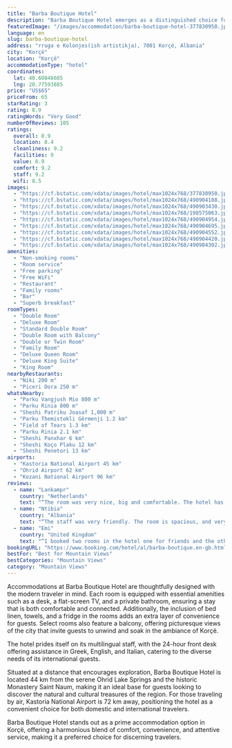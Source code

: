 ```yaml
---
title: "Barba Boutique Hotel"
description: "Barba Boutique Hotel emerges as a distinguished choice for travelers seeking a blend of comfort and convenience in Korçë."
featuredImage: "/images/accommodation/barba-boutique-hotel-377830950.jpg"
language: en
slug: barba-boutique-hotel
address: "rruga e Kolonjes(ish artistikja), 7001 Korçë, Albania"
city: "Korçë"
location: "Korçë"
accommodationType: "hotel"
coordinates:
  lat: 40.60846685
  lng: 20.77593885
price: "US$65"
priceFrom: 65
starRating: 3
rating: 8.9
ratingWords: "Very Good"
numberOfReviews: 105
ratings:
  overall: 8.9
  location: 8.4
  cleanliness: 9.2
  facilities: 9
  value: 8.9
  comfort: 9.2
  staff: 9.2
  wifi: 8.5
images:
  - "https://cf.bstatic.com/xdata/images/hotel/max1024x768/377830950.jpg?k=fd7571480af6a25736d2dd6bd022fc7283c3dd965bfb25fcfc58bd51e1571c4c&o=&hp=1"
  - "https://cf.bstatic.com/xdata/images/hotel/max1024x768/490904188.jpg?k=0a573a876af226d048a43a218b342df477bde06b9e2736a7b76a18b8cf02268b&o=&hp=1"
  - "https://cf.bstatic.com/xdata/images/hotel/max1024x768/490903430.jpg?k=20b83657ad51bbcf63824f4fb2d6e11e8a27aac826c6e0e45d82f9b4d6be586b&o=&hp=1"
  - "https://cf.bstatic.com/xdata/images/hotel/max1024x768/198575063.jpg?k=47bbdbcad297f044c377ee6a5c4588049e91bbeb8214d4f0e75041a57dc5698d&o=&hp=1"
  - "https://cf.bstatic.com/xdata/images/hotel/max1024x768/490904954.jpg?k=69f2e5f115bf5a1f8f74ea4a1db93f0fd1a1df54f6e7020e7c538cb9ae1f3820&o=&hp=1"
  - "https://cf.bstatic.com/xdata/images/hotel/max1024x768/490904695.jpg?k=2b17c33861fe0a6798e9182258e6ed1fa75dec10e54853c3a26744fca320f610&o=&hp=1"
  - "https://cf.bstatic.com/xdata/images/hotel/max1024x768/490904552.jpg?k=7ee57f30aca9963343d5867d37cccdd859395099f00b9e806bf8e7d6775e78c9&o=&hp=1"
  - "https://cf.bstatic.com/xdata/images/hotel/max1024x768/490904420.jpg?k=322f68686cdf282e64165d2be820006016483a642da87178429191140d56c16b&o=&hp=1"
  - "https://cf.bstatic.com/xdata/images/hotel/max1024x768/490904302.jpg?k=e18fcd448f3de8c14c944afa5bcdcc7b96ace902b1ce760103de462f96b569ed&o=&hp=1"
amenities:
  - "Non-smoking rooms"
  - "Room service"
  - "Free parking"
  - "Free WiFi"
  - "Restaurant"
  - "Family rooms"
  - "Bar"
  - "Superb breakfast"
roomTypes:
  - "Double Room"
  - "Deluxe Room"
  - "Standard Double Room"
  - "Double Room with Balcony"
  - "Double or Twin Room"
  - "Family Room"
  - "Deluxe Queen Room"
  - "Deluxe King Suite"
  - "King Room"
nearbyRestaurants:
  - "Niki 200 m"
  - "Piceri Dora 250 m"
whatsNearby:
  - "Parku Vangjush Mio 800 m"
  - "Parku Rinia 800 m"
  - "Sheshi Patriku Joasaf 1,000 m"
  - "Parku Themistokli Gërmenji 1.2 km"
  - "Field of Tears 1.3 km"
  - "Parku Rinia 2.1 km"
  - "Sheshi Panxhar 6 km"
  - "Sheshi Koço Plaku 12 km"
  - "Sheshi Penetori 13 km"
airports:
  - "Kastoria National Airport 45 km"
  - "Ohrid Airport 62 km"
  - "Kozani National Airport 96 km"
reviews:
  - name: "Lankampr"
    country: "Netherlands"
    text: "“The room was very nice, big and comfortable. The hotel has a nice outdoor area / bar.”"
  - name: "Ntibia"
    country: "Albania"
    text: "“The staff was very friendly. The room is spacious, and very warm during winter ofcourse.”"
  - name: "Emi"
    country: "United Kingdom"
    text: "“I booked two rooms in the hotel one for friends and the other one for family members! All of them were extremely happy wirh their rooms and the stuff! Great stay!”"
bookingURL: "https://www.booking.com/hotel/al/barba-boutique.en-gb.html?aid=8035640"
bestFor: "Best for Mountain Views"
bestCategories: "Mountain Views"
category: "Mountain Views"
---
```


Accommodations at Barba Boutique Hotel are thoughtfully designed with the modern traveler in mind. Each room is equipped with essential amenities such as a desk, a flat-screen TV, and a private bathroom, ensuring a stay that is both comfortable and connected. Additionally, the inclusion of bed linen, towels, and a fridge in the rooms adds an extra layer of convenience for guests. Select rooms also feature a balcony, offering picturesque views of the city that invite guests to unwind and soak in the ambiance of Korçë.

The hotel prides itself on its multilingual staff, with the 24-hour front desk offering assistance in Greek, English, and Italian, catering to the diverse needs of its international guests.

Situated at a distance that encourages exploration, Barba Boutique Hotel is located 44 km from the serene Ohrid Lake Springs and the historic Monastery Saint Naum, making it an ideal base for guests looking to discover the natural and cultural treasures of the region. For those traveling by air, Kastoria National Airport is 72 km away, positioning the hotel as a convenient choice for both domestic and international travelers.

Barba Boutique Hotel stands out as a prime accommodation option in Korçë, offering a harmonious blend of comfort, convenience, and attentive service, making it a preferred choice for discerning travelers.